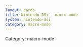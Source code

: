 ```yaml
---
layout: cards
title: Nintendo DSi - macro-mode
system: nintendo-dsi
category: macro-mode
---
```

<div class="alert alert-secondary mb-4"><span class="i18n innerHTML-category">Category: </span><span class="i18n innerHTML-cat-macro-mode">macro-mode</span></div>
